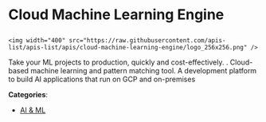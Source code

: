 # Cloud Machine Learning Engine<p align="center">
    <img width="400" src="https://raw.githubusercontent.com/apis-list/apis-list/apis/cloud-machine-learning-engine/logo_256x256.png" />
</p>

Take your ML projects to production, quickly and cost-effectively. 
. Cloud-based machine learning and pattern matching tool. A development platform to build AI applications that run on GCP and on-premises

**Categories**:

- [AI & ML](https://github/apis-list/apis-list#ai-and-ml)





